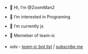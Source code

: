 - 👋 Hi, I’m @ZoomMan2
- 👀 I’m interested in Programing
- 🌱 I’m currently js
- 🤴 Memeber of team-ic

- ###### ads:- [team-ic bot list](https://bot.teamic.me) | [subscribe me](https://youtube.com/c/zoomman2)


<!---
ZoomMan2/ZoomMan2 is a ✨ special ✨ repository because its `README.md` (this file) appears on your GitHub profile.
You can click the Preview link to take a look at your changes.
--->
